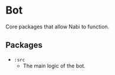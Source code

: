 # Bot
Core packages that allow Nabi to function.

## Packages
* ``:src``
    - The main logic of the bot.